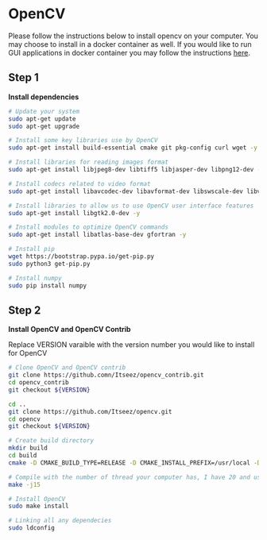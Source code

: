 # OpenCV 

Please follow the instructions below to install opencv on your computer. You may choose to install in a docker container as well. If you would like to run GUI applications in docker container you may follow the instructions [here](https://github.com/BruceChanJianLe/docker-display-gui).

## Step 1

**Install dependencies**

```bash
# Update your system
sudo apt-get update
sudo apt-get upgrade

# Install some key libraries use by OpenCV
sudo apt-get install build-essential cmake git pkg-config curl wget -y

# Install libraries for reading images format
sudo apt-get install libjpeg8-dev libtiff5 libjasper-dev libpng12-dev -y

# Install codecs related to video format
sudo apt-get install libavcodec-dev libavformat-dev libswscale-dev libv4l-dev -y

# Install libraries to allow us to use OpenCV user interface features
sudo apt-get install libgtk2.0-dev -y

# Install modules to optimize OpenCV commands
sudo apt-get install libatlas-base-dev gfortran -y

# Install pip
wget https://bootstrap.pypa.io/get-pip.py
sudo python3 get-pip.py

# Install numpy
sudo pip install numpy
```

## Step 2

**Install OpenCV and OpenCV Contrib**

Replace VERSION varaible with the version number you would like to install for OpenCV

```bash
# Clone OpenCV and OpenCV contrib
git clone https://github.comn/Itseez/opencv_contrib.git
cd opencv_contrib
git checkout ${VERSION}

cd ..
git clone https://github.com/Itseez/opencv.git
cd opencv
git checkout ${VERSION}

# Create build directory
mkdir build
cd build
cmake -D CMAKE_BUILD_TYPE=RELEASE -D CMAKE_INSTALL_PREFIX=/usr/local -D INSTALL_C_EXAMPLES=ON -D INSTALL_PYTHON_EXAMPLES=ON -D OPENCV_EXTRA_MODULES_PATH=~/opencv_contrib/modules -D BUILD_EXAMPLES=ON ..

# Compile with the number of thread your computer has, I have 20 and using 15
make -j15

# Install OpenCV
sudo make install

# Linking all any dependecies
sudo ldconfig
```
